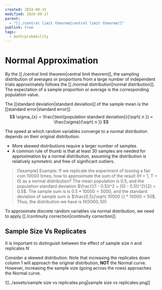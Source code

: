 ```yaml
---
created: 2024-09-15
modified: 2024-09-17
parent:
  - "[[./central limit theorem|central limit theorem]]"
publish: true
tags:
  - math/probability
---
```

# Normal Approximation

By the [[./central limit theorem|central limit theorem]], the sampling distribution of averages or proportions from a large number of independent trials approximately follows the [[./normal distribution|normal distribution]]. The expectation of a sample proportion or average is the corresponding population value.

The [[standard deviation|standard deviation]] of the sample mean is the [[standard error|standard error]]:
$$
\sigma_{x} = \frac{\text{population standard deviation}}{\sqrt{ n }} = \frac{\sigma}{\sqrt{ n }}
$$

The speed at which random variables converge to a normal distribution depends on their original distribution:
- More skewed distributions require a larger number of samples.
- A common rule of thumb is that at least 30 samples are needed for approximation by a normal distribution, assuming the distribution is relatively symmetric and free of significant outliers.

> [!example] Example: If we replicate the experiment of tossing a fair coin 10000 times, how to approximate the sum of the result (H = 1, T = 0) as a normal distribution?
> The mean population is $0.5$, and the population standard deviation $\frac{((1 - 0.5))^2 + ((0 - 0.5))^2}{2} = 0.5$.
> The sample sum is  is $0.5 * 10000 = 5000$, and the standard deviation of sample sum is $\frac{0.5}{\sqrt{ 10000 }} * 10000 = 50$. Thus, the distribution we have is $N(5000, 50)$

To approximate discrete random variables via normal distribution, we need to apply [[./continuity correction|continuity correction]].
## Sample Size Vs Replicates
It is important to distinguish between the effect of sample size $n$ and replicates $N$

Consider a skewed distribution. Note that increasing the replicates down column 1 will approach the original distribution, **NOT** the Normal curve. However, increasing the sample size (going across the rows) approaches the Normal curve.

![[../assets/sample size vs replicates.png|sample size vs replicates.png]]